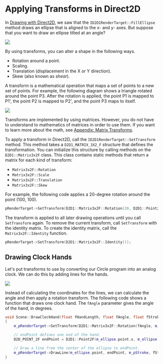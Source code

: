 <!-- https://docs.microsoft.com/en-us/windows/win32/learnwin32/applying-transforms-in-direct2d -->

# Applying Transforms in Direct2D

In [Drawing with Direct2D](./drawing-with-direct2d.md), we saw that the `ID2D1RenderTarget::FillEllipse` method draws an ellipse that is aligned to the x- and y- axes. But suppose that you want to draw an ellipse tilted at an angle?

![](https://docs.microsoft.com/en-us/windows/win32/learnwin32/images/graphics16.png)

By using transforms, you can alter a shape in the following ways.

- Rotation around a point.
- Scaling.
- Translation (displacement in the X or Y direction).
- Skew (also known as _shear_).

A transform is a mathematical operation that maps a set of points to a new set of points. For example, the following diagram shows a triangle rotated around the point P3. After the rotation is applied, the point P1 is mapped to P1', the point P2 is mapped to P2', and the point P3 maps to itself.

![](https://docs.microsoft.com/en-us/windows/win32/learnwin32/images/graphics17.png)

Transforms are implemented by using matrices. However, you do not have to understand to mathematics of matrices in order to use them. If you want to learn more about the math, see [Appendix: Matrix Transforms](./appendix-matrix-transforms.md).

To apply a transform in Direct2D, call the `ID2D1RenderTarget::SetTransform` method. This method takes a `D2D1_MATRIX_3X2_F` structure that defines the transformation. You can initialize this structure by calling methods on the `D2D1::Matrix3x2F` class. This class contains static methods that return a matrix for each kind of transform:

- `Matrix3x2F::Rotation`
- `Matrix3x2F::Scale`
- `Matrix3x2F::Translation`
- `Matrix3x2F::Skew`

For example, the following code applies a 20-degree rotation around the point (100, 100).

```c++
pRenderTarget->SetTransform(D2D1::Matrix3x2F::Rotation(20, D2D1::Point2F(100, 100)));
```

The transform is applied to all later drawing operations until you call `SetTransform` again. To remove the current transform, call `SetTransform` with the identity matrix. To create the identity matrix, call the `Matrix3x2F::Identity` function.

```c++
pRenderTarget->SetTransform(D2D1::Matrix3x2F::Identity());
```

## Drawing Clock Hands

Let's put transforms to use by converting our Circle program into an analog clock. We can do this by adding lines for the hands.

![](https://docs.microsoft.com/en-us/windows/win32/learnwin32/images/graphics18.png)

Instead of calculating the coordinates for the lines, we can calculate the angle and then apply a rotation transform. The following code shows a function that draws one clock hand. The `fAngle` parameter gives the angle of the hand, in degrees.

```c++
void Scene::DrawClockHand(float fHandLength, float fAngle, float fStrokeWidth)
{
    m_pRenderTarget->SetTransform(D2D1::Matrix3x2F::Rotation(fAngle, m_ellipse.point));

    // endPoint defines one end of the hand.
    D2D_POINT_2F endPoint = D2D1::Point2F(m_ellipse.point.x, m_ellipse.point.y - (m_ellipse.radiusY * fHandLength));

    // Draw a line from the center of the ellipse to endPoint.
    m_pRenderTarget->DrawLine(m_ellipse.point, endPoint, m_pStroke, fStrokeWidth);
}
```
